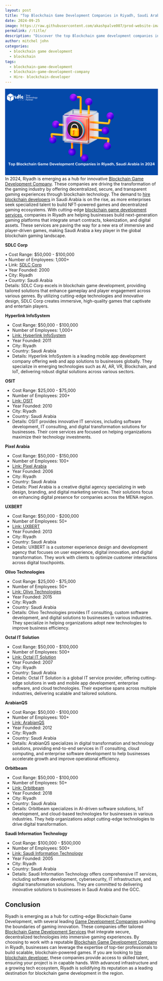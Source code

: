 ```yaml
---
layout: post
title: "Top Blockchain Game Development Companies in Riyadh, Saudi Arabia in 2024"
date: 2024-09-25
image: https://raw.githubusercontent.com/akashpalve007/prod-website-images/a09765448878582f3de0d50a0e8dc0439235b6dc/Top%20Blockchain%20Game%20Development%20Companies%20in%20Riyadh%2C%20Saudi%20Arabia%20in%202024%20(1).png?raw=true
permalink: /:title/
description: "Discover the top Blockchain game development companies in Ryaddh in 2024, offering cutting-edge solutions and expert developers for your projects."
author: mitchel john
categories: 
  - blockchain game development
  - blockchain
tags:
  - blockchain-game-development
  - blockchain-game-development-company
  - Hire- blockchain-developer
---
```

![Blockchain Games]( https://raw.githubusercontent.com/akashpalve007/prod-website-images/a09765448878582f3de0d50a0e8dc0439235b6dc/Top%20Blockchain%20Game%20Development%20Companies%20in%20Riyadh%2C%20Saudi%20Arabia%20in%202024%20(1).png?raw=true)
In 2024, Riyadh is emerging as a hub for innovative [Blockchain Game Development Company](https://sdlccorp.com/services/games/blockchain-game-development-company/). These companies are driving the transformation of the gaming industry by offering decentralized, secure, and transparent gaming experiences through blockchain technology. The demand to [hire blockchain developers](https://sdlccorp.com/services/hire/hire-blockchain-developer/) in Saudi Arabia is on the rise, as more enterprises seek specialized talent to build NFT-powered games and decentralized gaming ecosystems. With cutting-edge [blockchain game development services](https://sdlccorp.com/services/games/blockchain-game-development-company/), companies in Riyadh are helping businesses build next-generation gaming platforms that integrate smart contracts, tokenization, and digital assets. These services are paving the way for a new era of immersive and player-driven games, making Saudi Arabia a key player in the global blockchain gaming landscape.

**SDLC Corp**

• Cost Range: $50,000 \- $100,000  
• Number of Employees: 1,000+  
• Link: [SDLC Corp](https://sdlccorp.com/)   
• Year Founded: 2000  
• City:  Riyadh  
• Country:  Saudi Arabia  
Details: SDLC Corp excels in blockchain game development, providing tailored solutions that enhance gameplay and player engagement across various genres. By utilizing cutting-edge technologies and innovative design, SDLC Corp creates immersive, high-quality games that captivate and entertain players.

**Hyperlink InfoSystem**

* Cost Range: $50,000 \- $100,000  
* Number of Employees: 1,000+  
* [Link: Hyperlink InfoSystem](https://www.hyperlinkinfosystem.com)  
* Year Founded: 2011  
* City:  Riyadh  
* Country: Saudi Arabia  
* Details: Hyperlink InfoSystem is a leading mobile app development company offering web and app solutions to businesses globally. They specialize in emerging technologies such as AI, AR, VR, Blockchain, and IoT, delivering robust digital solutions across various sectors.

**OSIT**

* Cost Range: $25,000 \- $75,000  
* Number of Employees: 200+  
* [Link: OSIT](https://www.osit.com)  
* Year Founded: 2010  
* City: Riyadh  
* Country: Saudi Arabia  
* Details: OSIT provides innovative IT services, including software development, IT consulting, and digital transformation solutions for businesses. Their core services are focused on helping organizations maximize their technology investments.

**Pixel Arabia**

* Cost Range: $50,000 \- $150,000  
* Number of Employees: 100+  
* [Link: Pixel Arabia](https://www.pixelarabia.com)  
* Year Founded: 2006  
* City:  Riyadh  
* Country: Saudi Arabia  
* Details: Pixel Arabia is a creative digital agency specializing in web design, branding, and digital marketing services. Their solutions focus on enhancing digital presence for companies across the MENA region.

**UXBERT**

* Cost Range: $50,000 \- $200,000  
* Number of Employees: 50+  
* [Link: UXBERT](https://www.uxbert.com)  
* Year Founded: 2013  
* City: Riyadh  
* Country: Saudi Arabia  
* Details: UXBERT is a customer experience design and development agency that focuses on user experience, digital innovation, and digital transformation. They work with clients to optimize customer interactions across digital touchpoints.

**Olivo Technologies**

* Cost Range: $25,000 \- $75,000  
* Number of Employees: 50+  
* [Link: Olivo Technologies](https://www.olivotechnologies.com)  
* Year Founded: 2015  
* City:  Riyadh  
* Country: Saudi Arabia  
* Details: Olivo Technologies provides IT consulting, custom software development, and digital solutions to businesses in various industries. They specialize in helping organizations adopt new technologies to improve business efficiency.

**Octal IT Solution**

* Cost Range: $50,000 \- $100,000  
* Number of Employees: 500+  
* [Link: Octal IT Solution](https://www.octalsoftware.com)  
* Year Founded: 2007  
* City:  Riyadh  
* Country: Saudi Arabia  
* Details: Octal IT Solution is a global IT service provider, offering cutting-edge solutions in web and mobile app development, enterprise software, and cloud technologies. Their expertise spans across multiple industries, delivering scalable and tailored solutions.

**ArabianQS**

* Cost Range: $50,000 \- $100,000  
* Number of Employees: 100+  
* [Link: ArabianQS](https://www.arabianqs.com)  
* Year Founded: 2012  
* City:  Riyadh  
* Country: Saudi Arabia  
* Details: ArabianQS specializes in digital transformation and technology solutions, providing end-to-end services in IT consulting, cloud computing, and enterprise software development to help businesses accelerate growth and improve operational efficiency.


**Orbitbeam**

* Cost Range: $50,000 \- $100,000  
* Number of Employees: 50+  
* [Link: Orbitbeam](https://www.orbitbeam.com)  
* Year Founded: 2018  
* City: Riyadh  
* Country: Saudi Arabia  
* Details: Orbitbeam specializes in AI-driven software solutions, IoT development, and cloud-based technologies for businesses in various industries. They help organizations adopt cutting-edge technologies to drive digital transformation.

**Saudi Information Technology**

* Cost Range: $100,000 \- $500,000  
* Number of Employees: 500+  
* [Link: Saudi Information Technology](https://www.sit.com.sa)  
* Year Founded: 2005  
* City: Riyadh  
* Country: Saudi Arabia  
* Details: Saudi Information Technology offers comprehensive IT services, including software development, cybersecurity, IT infrastructure, and digital transformation solutions. They are committed to delivering innovative solutions to businesses in Saudi Arabia and the GCC.

## **Conclusion**

Riyadh is emerging as a hub for cutting-edge Blockchain Game Development, with several leading [Game Development Companies](https://sdlccorp.com/services/games/game-development-company/) pushing the boundaries of gaming innovation. These companies offer tailored [Blockchain Game Development Services](https://sdlccorp.com/services/games/blockchain-game-development-company/) that integrate secure, decentralized technologies into immersive gaming experiences. By choosing to work with a reputable [Blockchain Game Development Company](https://sdlccorp.com/services/games/blockchain-game-development-company/) in Riyadh, businesses can leverage the expertise of top-tier professionals to build scalable, blockchain-powered games. If you are looking to [hire blockchain developer](https://sdlccorp.com/services/hire/hire-blockchain-developer/), these companies provide access to skilled talent, ensuring your project is in capable hands. With advanced infrastructure and a growing tech ecosystem, Riyadh is solidifying its reputation as a leading destination for blockchain game development in the region.

